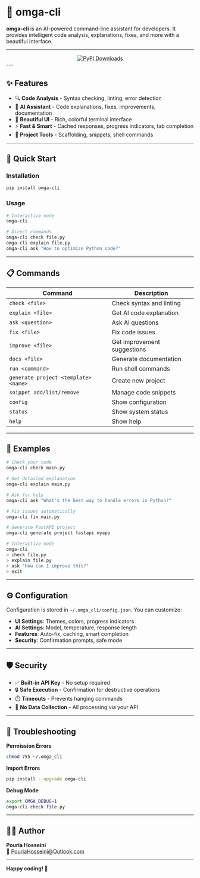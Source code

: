 # 🚀 omga-cli

**omga-cli** is an AI-powered command-line assistant for developers. It provides intelligent code analysis, explanations, fixes, and more with a beautiful interface.

---
<div align="center">
<a href="https://pepy.tech/projects/omga-cli"><img src="https://static.pepy.tech/personalized-badge/omga-cli?period=total&units=INTERNATIONAL_SYSTEM&left_color=BLACK&right_color=GREEN&left_text=downloads" alt="PyPI Downloads"></a>
</div>
---

## ✨ Features

- 🔍 **Code Analysis** - Syntax checking, linting, error detection
- 🤖 **AI Assistant** - Code explanations, fixes, improvements, documentation
- 🎨 **Beautiful UI** - Rich, colorful terminal interface
- ⚡ **Fast & Smart** - Cached responses, progress indicators, tab completion
- 🚀 **Project Tools** - Scaffolding, snippets, shell commands

---

## 🚀 Quick Start

### Installation
```bash
pip install omga-cli
```

### Usage
```bash
# Interactive mode
omga-cli

# Direct commands
omga-cli check file.py
omga-cli explain file.py
omga-cli ask "How to optimize Python code?"
```

---

## 📋 Commands

| Command | Description |
|---------|-------------|
| `check <file>` | Check syntax and linting |
| `explain <file>` | Get AI code explanation |
| `ask <question>` | Ask AI questions |
| `fix <file>` | Fix code issues |
| `improve <file>` | Get improvement suggestions |
| `docs <file>` | Generate documentation |
| `run <command>` | Run shell commands |
| `generate project <template> <name>` | Create new project |
| `snippet add/list/remove` | Manage code snippets |
| `config` | Show configuration |
| `status` | Show system status |
| `help` | Show help |

---

## 🎯 Examples

```bash
# Check your code
omga-cli check main.py

# Get detailed explanation
omga-cli explain main.py

# Ask for help
omga-cli ask "What's the best way to handle errors in Python?"

# Fix issues automatically
omga-cli fix main.py

# Generate FastAPI project
omga-cli generate project fastapi myapp

# Interactive mode
omga-cli
> check file.py
> explain file.py
> ask "How can I improve this?"
> exit
```

---

## ⚙️ Configuration

Configuration is stored in `~/.omga_cli/config.json`. You can customize:

- **UI Settings**: Themes, colors, progress indicators
- **AI Settings**: Model, temperature, response length
- **Features**: Auto-fix, caching, smart completion
- **Security**: Confirmation prompts, safe mode

---

## 🛡️ Security

- ✅ **Built-in API Key** - No setup required
- 🔒 **Safe Execution** - Confirmation for destructive operations
- ⏱️ **Timeouts** - Prevents hanging commands
- 🚫 **No Data Collection** - All processing via your API

---

## 🐛 Troubleshooting

**Permission Errors**
```bash
chmod 755 ~/.omga_cli
```

**Import Errors**
```bash
pip install --upgrade omga-cli
```

**Debug Mode**
```bash
export OMGA_DEBUG=1
omga-cli check file.py
```

---

## 👨‍💻 Author

**Pouria Hosseini**  
📧 [PouriaHosseini@Outlook.com](mailto:PouriaHosseini@Outlook.com)

---

**Happy coding! 🎉**
